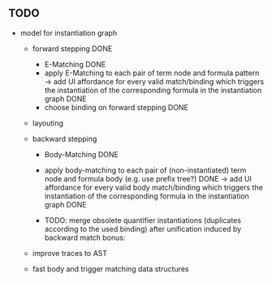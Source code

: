 ## TODO

* model for instantiation graph 
    - forward stepping DONE
        - E-Matching DONE
        - apply E-Matching to each pair of term node and formula pattern 
            -> add UI affordance for every valid match/binding which triggers 
                the instantiation of the corresponding formula in the instantiation graph DONE
        - choose binding on forward stepping DONE

    - layouting
    
    - backward stepping
        - Body-Matching DONE
        - apply body-matching to each pair of (non-instantiated) term node and formula body (e.g. use prefix tree?) DONE 
            -> add UI affordance for every valid body match/binding which triggers
                the instantiation of the corresponding formula in the instantiation graph DONE
    
        - TODO: merge obsolete quantifier instantiations (duplicates according to the used binding) after unification induced by backward match
    bonus:
    - improve traces to AST
    - fast body and trigger matching data structures